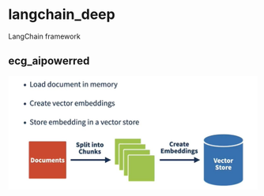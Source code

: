 # langchain_deep
LangChain framework

## ecg_aipowerred
![Screenshot of the application](./images/vectorization.jpg)